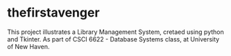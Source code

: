 # thefirstavenger
This project illustrates a Library Management System, cretaed using python and Tkinter. As part of CSCI 6622 - Database Systems class, at University of New Haven.
